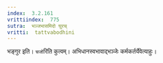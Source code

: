 ```yaml
---
index:  3.2.161
vrittiindex:  775
sutra:  भञ्जभासमिदो घुरच्
vritti:  tattvabodhini 
---
```


भङ्गुर इति। `चजो`रिति कुत्वम्। अभिधानस्वभावाद्भञ्जेः कर्मकर्तर्येवेत्याहुः। 


